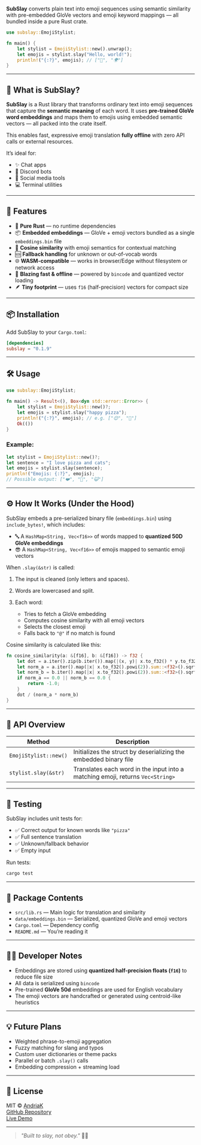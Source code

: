 **SubSlay** converts plain text into emoji sequences using semantic similarity with pre-embedded GloVe vectors and emoji keyword mappings — all bundled inside a pure Rust crate.

```rust
use subslay::EmojiStylist;

fn main() {
    let stylist = EmojiStylist::new().unwrap();
    let emojis = stylist.slay("Hello, world!");
    println!("{:?}", emojis); // ["👋", "🌍"]
}
```

---

## 🧾 What is SubSlay?

**SubSlay** is a Rust library that transforms ordinary text into emoji sequences that capture the **semantic meaning** of each word. It uses **pre-trained GloVe word embeddings** and maps them to emojis using embedded semantic vectors — all packed into the crate itself.

This enables fast, expressive emoji translation **fully offline** with zero API calls or external resources.

It’s ideal for:

* ✨ Chat apps
* 🤖 Discord bots
* 📱 Social media tools
* 💻 Terminal utilities

---

## 🚀 Features

* 🦀 **Pure Rust** — no runtime dependencies
* 📦 **Embedded embeddings** — GloVe + emoji vectors bundled as a single `embeddings.bin` file
* 🧠 **Cosine similarity** with emoji semantics for contextual matching
* 🆘 **Fallback handling** for unknown or out-of-vocab words
* 🌐 **WASM-compatible** — works in browser/Edge without filesystem or network access
* 💨 **Blazing fast & offline** — powered by `bincode` and quantized vector loading
* 🪶 **Tiny footprint** — uses `f16` (half-precision) vectors for compact size

---

## 📦 Installation

Add SubSlay to your `Cargo.toml`:

```toml
[dependencies]
subslay = "0.1.9"
```

---

## 🛠️ Usage

```rust
use subslay::EmojiStylist;

fn main() -> Result<(), Box<dyn std::error::Error>> {
    let stylist = EmojiStylist::new()?;
    let emojis = stylist.slay("happy pizza");
    println!("{:?}", emojis); // e.g. ["😊", "🍕"]
    Ok(())
}
```

### Example:

```rust
let stylist = EmojiStylist::new()?;
let sentence = "I love pizza and cats";
let emojis = stylist.slay(sentence);
println!("Emojis: {:?}", emojis);
// Possible output: ["❤️", "🍕", "😺"]
```

---

## ⚙️ How It Works (Under the Hood)

SubSlay embeds a pre-serialized binary file (`embeddings.bin`) using `include_bytes!`, which includes:

* 🔤 A `HashMap<String, Vec<f16>>` of words mapped to **quantized 50D GloVe embeddings**
* 😎 A `HashMap<String, Vec<f16>>` of emojis mapped to semantic emoji vectors

When `.slay(&str)` is called:

1. The input is cleaned (only letters and spaces).
2. Words are lowercased and split.
3. Each word:

   * Tries to fetch a GloVe embedding
   * Computes cosine similarity with all emoji vectors
   * Selects the closest emoji
   * Falls back to `"@"` if no match is found

Cosine similarity is calculated like this:

```rust
fn cosine_similarity(a: &[f16], b: &[f16]) -> f32 {
    let dot = a.iter().zip(b.iter()).map(|(x, y)| x.to_f32() * y.to_f32()).sum::<f32>();
    let norm_a = a.iter().map(|x| x.to_f32().powi(2)).sum::<f32>().sqrt();
    let norm_b = b.iter().map(|x| x.to_f32().powi(2)).sum::<f32>().sqrt();
    if norm_a == 0.0 || norm_b == 0.0 {
        return -1.0;
    }
    dot / (norm_a * norm_b)
}
```

---

## 🎯 API Overview

| Method                | Description                                                                    |
| --------------------- | ------------------------------------------------------------------------------ |
| `EmojiStylist::new()` | Initializes the struct by deserializing the embedded binary file               |
| `stylist.slay(&str)`  | Translates each word in the input into a matching emoji, returns `Vec<String>` |

---

## 🧪 Testing

SubSlay includes unit tests for:

* ✅ Correct output for known words like `"pizza"`
* ✅ Full sentence translation
* ✅ Unknown/fallback behavior
* ✅ Empty input

Run tests:

```bash
cargo test
```

---

## 📁 Package Contents

* `src/lib.rs` — Main logic for translation and similarity
* `data/embeddings.bin` — Serialized, quantized GloVe and emoji vectors
* `Cargo.toml` — Dependency config
* `README.md` — You’re reading it

---

## 🧑‍💻 Developer Notes

* Embeddings are stored using **quantized half-precision floats (`f16`)** to reduce file size
* All data is serialized using `bincode`
* Pre-trained **GloVe 50d** embeddings are used for English vocabulary
* The emoji vectors are handcrafted or generated using centroid-like heuristics

---

## 💡 Future Plans

* Weighted phrase-to-emoji aggregation
* Fuzzy matching for slang and typos
* Custom user dictionaries or theme packs
* Parallel or batch `.slay()` calls
* Embedding compression + streaming load

---

## 📜 License

MIT © [AndriaK](mailto:hey@andriak.com)<br>
[GitHub Repository](https://github.com/8ria/subslay)<br>
[Live Demo](https://subslay.app/)

---

> *"Built to slay, not obey."* 💅🏻
